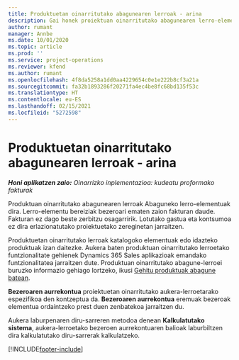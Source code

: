 ```yaml
---
title: Produktuetan oinarritutako abagunearen lerroak - arina
description: Gai honek proiektuan oinarritutako abagunearen lerro-elementuei buruzko informazioa eskaintzen du Project Operations-en.
author: rumant
manager: Annbe
ms.date: 10/01/2020
ms.topic: article
ms.prod: ''
ms.service: project-operations
ms.reviewer: kfend
ms.author: rumant
ms.openlocfilehash: 4f8da5258a1dd0aa4229654c0e1e222b8cf3a21a
ms.sourcegitcommit: fa32b1893286f20271fa4ec4be8fc68bd135f53c
ms.translationtype: HT
ms.contentlocale: eu-ES
ms.lasthandoff: 02/15/2021
ms.locfileid: "5272598"
---
```

# <a name="product-based-opportunity-lines---lite"></a>Produktuetan oinarritutako abagunearen lerroak - arina

_**Honi aplikatzen zaio:** Oinarrizko inplementazioa: kudeatu proformako fakturak_

Produktuan oinarritutako abagunearen lerroak Abaguneko lerro-elementuak dira. Lerro-elementu bereiziak bezeroari ematen zaion fakturan daude. Fakturan ez dago beste zerbitzu osagarririk. Lotutako gastua eta kontsumoa ez dira erlazionatutako proiektuetako zereginetan jarraitzen.

Produktuetan oinarritutako lerroak katalogoko elementuak edo idazteko produktuak izan daitezke. Aukera baten produktuan oinarritutako lerroetako funtzionalitate gehienek Dynamics 365 Sales aplikazioak emandako funtzionalitatea jarraitzen dute. Produktuan oinarritutako abagune-lerroei buruzko informazio gehiago lortzeko, ikusi [Gehitu produktuak abagune batean](https://docs.microsoft.com/dynamics365/sales-enterprise/add-products-opportunity).

**Bezeroaren aurrekontua** proiektuetan oinarritutako aukera-lerroetarako espezifikoa den kontzeptua da. **Bezeroaren aurrekontua** eremuak bezeroak elementua ordaintzeko prest duen zenbatekoa jarraitzen du.

Aukera laburpenaren diru-sarreren metodoa denean **Kalkulatutako sistema**, aukera-lerroetako bezeroen aurrekontuaren balioak laburbiltzen dira kalkulatutako diru-sarrerak kalkulatzeko. 



[!INCLUDE[footer-include](../../includes/footer-banner.md)]